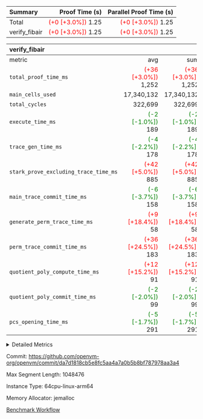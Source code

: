 | Summary | Proof Time (s) | Parallel Proof Time (s) |
|:---|---:|---:|
| Total | <span style='color: red'>(+0 [+3.0%])</span> 1.25 | <span style='color: red'>(+0 [+3.0%])</span> 1.25 |
| verify_fibair | <span style='color: red'>(+0 [+3.0%])</span> 1.25 | <span style='color: red'>(+0 [+3.0%])</span> 1.25 |


| verify_fibair |||||
|:---|---:|---:|---:|---:|
|metric|avg|sum|max|min|
| `total_proof_time_ms ` | <span style='color: red'>(+36 [+3.0%])</span> 1,252 | <span style='color: red'>(+36 [+3.0%])</span> 1,252 | <span style='color: red'>(+36 [+3.0%])</span> 1,252 | <span style='color: red'>(+36 [+3.0%])</span> 1,252 |
| `main_cells_used     ` |  17,340,132 |  17,340,132 |  17,340,132 |  17,340,132 |
| `total_cycles        ` |  322,699 |  322,699 |  322,699 |  322,699 |
| `execute_time_ms     ` | <span style='color: green'>(-2 [-1.0%])</span> 189 | <span style='color: green'>(-2 [-1.0%])</span> 189 | <span style='color: green'>(-2 [-1.0%])</span> 189 | <span style='color: green'>(-2 [-1.0%])</span> 189 |
| `trace_gen_time_ms   ` | <span style='color: green'>(-4 [-2.2%])</span> 178 | <span style='color: green'>(-4 [-2.2%])</span> 178 | <span style='color: green'>(-4 [-2.2%])</span> 178 | <span style='color: green'>(-4 [-2.2%])</span> 178 |
| `stark_prove_excluding_trace_time_ms` | <span style='color: red'>(+42 [+5.0%])</span> 885 | <span style='color: red'>(+42 [+5.0%])</span> 885 | <span style='color: red'>(+42 [+5.0%])</span> 885 | <span style='color: red'>(+42 [+5.0%])</span> 885 |
| `main_trace_commit_time_ms` | <span style='color: green'>(-6 [-3.7%])</span> 158 | <span style='color: green'>(-6 [-3.7%])</span> 158 | <span style='color: green'>(-6 [-3.7%])</span> 158 | <span style='color: green'>(-6 [-3.7%])</span> 158 |
| `generate_perm_trace_time_ms` | <span style='color: red'>(+9 [+18.4%])</span> 58 | <span style='color: red'>(+9 [+18.4%])</span> 58 | <span style='color: red'>(+9 [+18.4%])</span> 58 | <span style='color: red'>(+9 [+18.4%])</span> 58 |
| `perm_trace_commit_time_ms` | <span style='color: red'>(+36 [+24.5%])</span> 183 | <span style='color: red'>(+36 [+24.5%])</span> 183 | <span style='color: red'>(+36 [+24.5%])</span> 183 | <span style='color: red'>(+36 [+24.5%])</span> 183 |
| `quotient_poly_compute_time_ms` | <span style='color: red'>(+12 [+15.2%])</span> 91 | <span style='color: red'>(+12 [+15.2%])</span> 91 | <span style='color: red'>(+12 [+15.2%])</span> 91 | <span style='color: red'>(+12 [+15.2%])</span> 91 |
| `quotient_poly_commit_time_ms` | <span style='color: green'>(-2 [-2.0%])</span> 99 | <span style='color: green'>(-2 [-2.0%])</span> 99 | <span style='color: green'>(-2 [-2.0%])</span> 99 | <span style='color: green'>(-2 [-2.0%])</span> 99 |
| `pcs_opening_time_ms ` | <span style='color: green'>(-5 [-1.7%])</span> 291 | <span style='color: green'>(-5 [-1.7%])</span> 291 | <span style='color: green'>(-5 [-1.7%])</span> 291 | <span style='color: green'>(-5 [-1.7%])</span> 291 |



<details>
<summary>Detailed Metrics</summary>

|  | verify_program_compile_ms | total_cells | stark_prove_excluding_trace_time_ms | quotient_poly_compute_time_ms | quotient_poly_commit_time_ms | perm_trace_commit_time_ms | pcs_opening_time_ms | main_trace_commit_time_ms |
| --- | --- | --- | --- | --- | --- | --- | --- |
|  | 7 | 65,536 | 37 | 1 | 6 | 0 | 22 | 7 | 

| air_name | rows | quotient_deg | main_cols | interactions | constraints | cells |
| --- | --- | --- | --- | --- | --- | --- |
| AccessAdapterAir<2> |  | 2 |  | 5 | 12 |  | 
| AccessAdapterAir<4> |  | 2 |  | 5 | 12 |  | 
| AccessAdapterAir<8> |  | 2 |  | 5 | 12 |  | 
| FibonacciAir | 32,768 | 1 | 2 |  | 5 | 65,536 | 
| FriReducedOpeningAir |  | 2 |  | 39 | 71 |  | 
| JalRangeCheckAir |  | 2 |  | 9 | 14 |  | 
| NativePoseidon2Air<BabyBearParameters>, 1> |  | 2 |  | 136 | 572 |  | 
| PhantomAir |  | 2 |  | 3 | 5 |  | 
| ProgramAir |  | 1 |  | 1 | 4 |  | 
| VariableRangeCheckerAir |  | 1 |  | 1 | 4 |  | 
| VmAirWrapper<AluNativeAdapterAir, FieldArithmeticCoreAir> |  | 2 |  | 15 | 27 |  | 
| VmAirWrapper<BranchNativeAdapterAir, BranchEqualCoreAir<1> |  | 2 |  | 11 | 25 |  | 
| VmAirWrapper<NativeAdapterAir<2, 0>, PublicValuesCoreAir> |  | 2 |  | 11 | 29 |  | 
| VmAirWrapper<NativeLoadStoreAdapterAir<1>, NativeLoadStoreCoreAir<1> |  | 2 |  | 15 | 20 |  | 
| VmAirWrapper<NativeLoadStoreAdapterAir<4>, NativeLoadStoreCoreAir<4> |  | 2 |  | 15 | 20 |  | 
| VmAirWrapper<NativeVectorizedAdapterAir<4>, FieldExtensionCoreAir> |  | 2 |  | 15 | 27 |  | 
| VmConnectorAir |  | 2 |  | 5 | 11 |  | 
| VolatileBoundaryAir |  | 2 |  | 7 | 19 |  | 

| group | trace_gen_time_ms | total_proof_time_ms | total_cycles | total_cells | stark_prove_excluding_trace_time_ms | quotient_poly_compute_time_ms | quotient_poly_commit_time_ms | perm_trace_commit_time_ms | pcs_opening_time_ms | main_trace_commit_time_ms | main_cells_used | generate_perm_trace_time_ms | execute_time_ms |
| --- | --- | --- | --- | --- | --- | --- | --- | --- | --- | --- | --- | --- | --- |
| verify_fibair | 178 | 1,252 | 322,699 | 62,474,410 | 885 | 91 | 99 | 183 | 291 | 158 | 17,340,132 | 58 | 189 | 

| group | air_name | rows | prep_cols | perm_cols | main_cols | cells |
| --- | --- | --- | --- | --- | --- | --- |
| verify_fibair | AccessAdapterAir<2> | 131,072 |  | 16 | 11 | 3,538,944 | 
| verify_fibair | AccessAdapterAir<4> | 65,536 |  | 16 | 13 | 1,900,544 | 
| verify_fibair | AccessAdapterAir<8> | 128 |  | 16 | 17 | 4,224 | 
| verify_fibair | FriReducedOpeningAir | 2,048 |  | 84 | 27 | 227,328 | 
| verify_fibair | JalRangeCheckAir | 32,768 |  | 28 | 12 | 1,310,720 | 
| verify_fibair | NativePoseidon2Air<BabyBearParameters>, 1> | 32,768 |  | 312 | 398 | 23,265,280 | 
| verify_fibair | PhantomAir | 16,384 |  | 12 | 6 | 294,912 | 
| verify_fibair | ProgramAir | 8,192 |  | 8 | 10 | 147,456 | 
| verify_fibair | VariableRangeCheckerAir | 262,144 | 2 | 8 | 1 | 2,359,296 | 
| verify_fibair | VmAirWrapper<AluNativeAdapterAir, FieldArithmeticCoreAir> | 262,144 |  | 36 | 29 | 17,039,360 | 
| verify_fibair | VmAirWrapper<BranchNativeAdapterAir, BranchEqualCoreAir<1> | 32,768 |  | 28 | 23 | 1,671,168 | 
| verify_fibair | VmAirWrapper<NativeLoadStoreAdapterAir<1>, NativeLoadStoreCoreAir<1> | 65,536 |  | 40 | 21 | 3,997,696 | 
| verify_fibair | VmAirWrapper<NativeLoadStoreAdapterAir<4>, NativeLoadStoreCoreAir<4> | 32,768 |  | 40 | 27 | 2,195,456 | 
| verify_fibair | VmAirWrapper<NativeVectorizedAdapterAir<4>, FieldExtensionCoreAir> | 32,768 |  | 36 | 38 | 2,424,832 | 
| verify_fibair | VmConnectorAir | 2 | 1 | 16 | 5 | 42 | 
| verify_fibair | VolatileBoundaryAir | 65,536 |  | 20 | 12 | 2,097,152 | 

| group | trace_height_constraint | weighted_sum | threshold |
| --- | --- | --- | --- |
| verify_fibair | 0 | 1,085,444 | 2,013,265,921 | 
| verify_fibair | 1 | 5,411,200 | 2,013,265,921 | 
| verify_fibair | 2 | 542,722 | 2,013,265,921 | 
| verify_fibair | 3 | 5,476,612 | 2,013,265,921 | 
| verify_fibair | 4 | 65,536 | 2,013,265,921 | 
| verify_fibair | 5 | 12,851,850 | 2,013,265,921 | 

| trace_height_constraint | threshold |
| --- | --- |
| 0 | 2,013,265,921 | 

</details>


Commit: https://github.com/openvm-org/openvm/commit/da7d1818cb5e8fc5aa4a7a0b5b8bf787978aa3a4

Max Segment Length: 1048476

Instance Type: 64cpu-linux-arm64

Memory Allocator: jemalloc

[Benchmark Workflow](https://github.com/openvm-org/openvm/actions/runs/15476090720)
